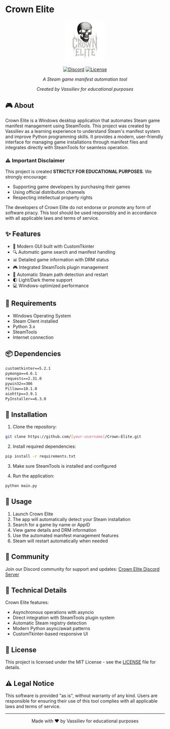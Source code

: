 # Crown Elite

<div align="center">

<img src="assets/icon.png" width="128" height="128" alt="Crown Elite Logo">

[![Discord](https://img.shields.io/discord/YOUR_SERVER_ID?color=7289DA&label=Discord&logo=discord&logoColor=white)](https://discord.gg/crwn)
[![License](https://img.shields.io/badge/license-MIT-blue.svg)](LICENSE)

*A Steam game manifest automation tool*

*Created by Vassiliev for educational purposes*

</div>

## 🎮 About

Crown Elite is a Windows desktop application that automates Steam game manifest management using SteamTools. This project was created by Vassiliev as a learning experience to understand Steam's manifest system and improve Python programming skills. It provides a modern, user-friendly interface for managing game installations through manifest files and integrates directly with SteamTools for seamless operation.

### ⚠️ Important Disclaimer

This project is created **STRICTLY FOR EDUCATIONAL PURPOSES**. We strongly encourage:
- Supporting game developers by purchasing their games
- Using official distribution channels
- Respecting intellectual property rights

The developers of Crown Elite do not endorse or promote any form of software piracy. This tool should be used responsibly and in accordance with all applicable laws and terms of service.

## ✨ Features

- 🎯 Modern GUI built with CustomTkinter
- 🔍 Automatic game search and manifest handling
- 📊 Detailed game information with DRM status
- 🎮 Integrated SteamTools plugin management
- 🚀 Automatic Steam path detection and restart
- 🌓 Light/Dark theme support
- 💻 Windows-optimized performance

## 🔧 Requirements

- Windows Operating System
- Steam Client installed
- Python 3.x
- SteamTools
- Internet connection

## 📦 Dependencies

```
customtkinter==5.2.1
pymongo==4.6.1
requests==2.31.0
pywin32==306
Pillow==10.1.0
aiohttp==3.9.1
PyInstaller==6.3.0
```

## 🚀 Installation

1. Clone the repository:
```bash
git clone https://github.com/[your-username]/Crown-Elite.git
```

2. Install required dependencies:
```bash
pip install -r requirements.txt
```

3. Make sure SteamTools is installed and configured

4. Run the application:
```bash
python main.py
```

## 🌟 Usage

1. Launch Crown Elite
2. The app will automatically detect your Steam installation
3. Search for a game by name or AppID
4. View game details and DRM information
5. Use the automated manifest management features
6. Steam will restart automatically when needed

## 🤝 Community

Join our Discord community for support and updates:
[Crown Elite Discord Server](https://discord.gg/crwn)

## 🔧 Technical Details

Crown Elite features:
- Asynchronous operations with asyncio
- Direct integration with SteamTools plugin system
- Automatic Steam registry detection
- Modern Python async/await patterns
- CustomTkinter-based responsive UI

## 📄 License

This project is licensed under the MIT License - see the [LICENSE](LICENSE) file for details.

## ⚠️ Legal Notice

This software is provided "as is", without warranty of any kind. Users are responsible for ensuring their use of this tool complies with all applicable laws and terms of service.

---

<div align="center">
Made with ❤️ by Vassiliev for educational purposes
</div>
